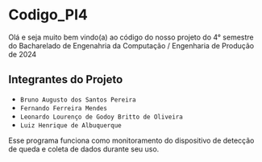 # Codigo_PI4

Olá e seja muito bem vindo(a) ao código do nosso projeto do 4° semestre do Bacharelado de Engenahria da Computação / Engenharia de Produção de 2024

## Integrantes do Projeto

- `Bruno Augusto dos Santos Pereira`
- `Fernando Ferreira Mendes`
- `Leonardo Lourenço de Godoy Britto de Oliveira`
- `Luiz Henrique de Albuquerque`

Esse programa funciona como monitoramento do dispositivo de detecção de queda e coleta de dados durante seu uso.
